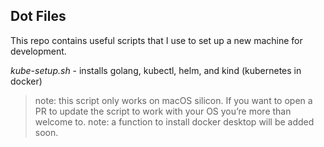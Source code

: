 ## Dot Files

This repo contains useful scripts that I use to set up a new machine for development. 

*kube-setup.sh* - installs golang, kubectl, helm, and kind (kubernetes in docker)
> note: this script only works on macOS silicon. If you want to open a PR to update the script to work with your OS you’re more than welcome to.
> note: a function to install docker desktop will be added soon.